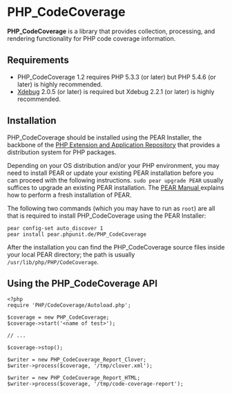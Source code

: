 PHP_CodeCoverage
================

**PHP_CodeCoverage** is a library that provides collection, processing, and rendering functionality for PHP code coverage information.

Requirements
------------

* PHP_CodeCoverage 1.2 requires PHP 5.3.3 (or later) but PHP 5.4.6 (or later) is highly recommended.
* [Xdebug](http://xdebug.org/) 2.0.5 (or later) is required but Xdebug 2.2.1 (or later) is highly recommended.

Installation
------------

PHP_CodeCoverage should be installed using the PEAR Installer, the backbone of the [PHP Extension and Application Repository](http://pear.php.net/) that provides a distribution system for PHP packages.

Depending on your OS distribution and/or your PHP environment, you may need to install PEAR or update your existing PEAR installation before you can proceed with the following instructions. `sudo pear upgrade PEAR` usually suffices to upgrade an existing PEAR installation. The [PEAR Manual ](http://pear.php.net/manual/en/installation.getting.php) explains how to perform a fresh installation of PEAR.

The following two commands (which you may have to run as `root`) are all that is required to install PHP_CodeCoverage using the PEAR Installer:

    pear config-set auto_discover 1
    pear install pear.phpunit.de/PHP_CodeCoverage

After the installation you can find the PHP_CodeCoverage source files inside your local PEAR directory; the path is usually `/usr/lib/php/PHP/CodeCoverage`.

Using the PHP_CodeCoverage API
------------------------------

    <?php
    require 'PHP/CodeCoverage/Autoload.php';

    $coverage = new PHP_CodeCoverage;
    $coverage->start('<name of test>');

    // ...

    $coverage->stop();

    $writer = new PHP_CodeCoverage_Report_Clover;
    $writer->process($coverage, '/tmp/clover.xml');

    $writer = new PHP_CodeCoverage_Report_HTML;
    $writer->process($coverage, '/tmp/code-coverage-report');
